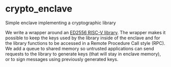 # crypto_enclave
Simple enclave implementing a cryptographic library

We write a wrapper around an [ED2556 RISC-V library](https://github.com/mit-enclaves/ed25519).
The wrapper makes it possible to keep the keys used by the library inside of the enclave and for the library functions to be accessed in a Remote Procedure Call style (RPC).
We add a queue to shared memory so untrusted applications can send requests to the library to generate keys (that will stay in enclave memory), or to sign messages using previously generated keys.
